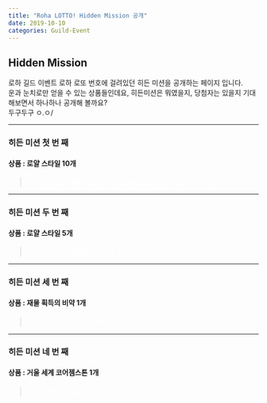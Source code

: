 ```yaml
---
title: "Roha LOTTO! Hidden Mission 공개"
date: 2019-10-10 
categories: Guild-Event
---
```


## Hidden Mission  

로하 길드 이벤트 로하 로또 번호에 걸려있던 히든 미션을 공개하는 페이지 입니다.   
운과 눈치로만 얻을 수 있는 상품들인데요, 히든미션은 뭐였을지, 당첨자는 있을지 기대해보면서 하나하나 공개해 볼까요?  
두구두구 ㅇ.ㅇ/    

---  
### 히든 미션 첫 번 째
#### **상품 : 로얄 스타일 10개**  
  
> <span style="color:white">난 약수가 홀수개야 멋지지? : 제곱수로만 숫자 선택하기 1 4 9 16</span>  

---  
### 히든 미션 두 번 째
#### **상품 : 로얄 스타일 5개**  

> <span style="color:white">로하그루 생일축하해! : 숫자 9 2 7 13 선택(920713)</span>  

---  
### 히든 미션 세 번 째
#### **상품 : 재물 획득의 비약 1개**  
> <span style="color:white">짝궁이 있어야 마음이 편해져요! : 짝수로만 숫자 선택하기</span>  

---  
### 히든 미션 네 번 째
#### **상품 : 거울 세계 코어젬스톤 1개**  
> <span style="color:white">토끼토끼해! : 피보나치 수열 숫자 선택하기 1 2 3 5/ 2 3 5 8/3 5 8 13</span>  

